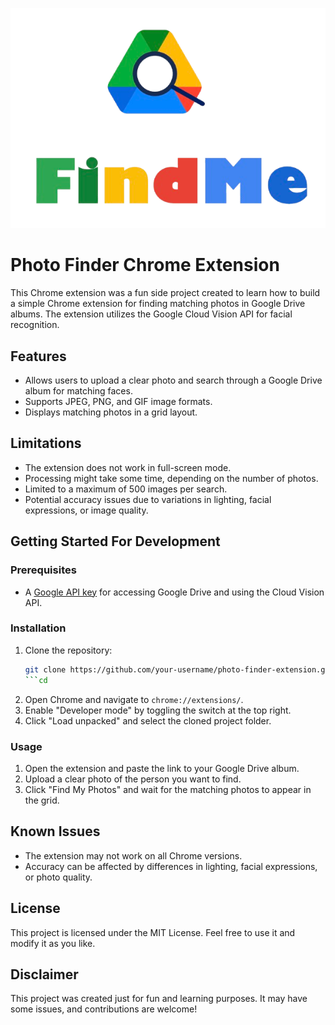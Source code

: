 ![FindMeClean](FindMeClean.png)

# Photo Finder Chrome Extension

This Chrome extension was a fun side project created to learn how to build a simple Chrome extension for finding matching photos in Google Drive albums. The extension utilizes the Google Cloud Vision API for facial recognition.

## Features
- Allows users to upload a clear photo and search through a Google Drive album for matching faces.
- Supports JPEG, PNG, and GIF image formats.
- Displays matching photos in a grid layout.

## Limitations
- The extension does not work in full-screen mode.
- Processing might take some time, depending on the number of photos.
- Limited to a maximum of 500 images per search.
- Potential accuracy issues due to variations in lighting, facial expressions, or image quality.

## Getting Started For Development
### Prerequisites
- A [Google API key](https://console.cloud.google.com/) for accessing Google Drive and using the Cloud Vision API.

### Installation
1. Clone the repository:
    ```bash
    git clone https://github.com/your-username/photo-finder-extension.git
    ```cd
2. Open Chrome and navigate to `chrome://extensions/`.
3. Enable "Developer mode" by toggling the switch at the top right.
4. Click "Load unpacked" and select the cloned project folder.

### Usage
1. Open the extension and paste the link to your Google Drive album.
2. Upload a clear photo of the person you want to find.
3. Click "Find My Photos" and wait for the matching photos to appear in the grid.

## Known Issues
- The extension may not work on all Chrome versions.
- Accuracy can be affected by differences in lighting, facial expressions, or photo quality.

## License
This project is licensed under the MIT License. Feel free to use it and modify it as you like.

## Disclaimer
This project was created just for fun and learning purposes. It may have some issues, and contributions are welcome!
